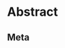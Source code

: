 <!--
  File description

  @file spec.pandoc.md
-->

<!--- Abstract -->
# Abstract
## Meta <!--- Meta data -->
